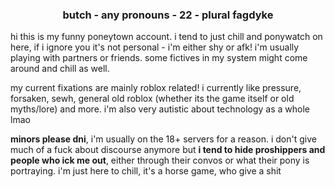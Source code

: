 ### <center>butch - any pronouns - 22 - plural fagdyke

hi this is my funny poneytown account. i tend to just chill and ponywatch on here, if i ignore you it's not personal - i'm either shy or afk! i'm usually playing with partners or friends. some fictives in my system might come around and chill as well.

my current fixations are mainly roblox related! i currently like pressure, forsaken, sewh, general old roblox (whether its the game itself or old myths/lore) and more. i'm also very autistic about technology as a whole lmao

**minors please dni**, i'm usually on the 18+ servers for a reason. i don't give much of a fuck about discourse anymore but **i tend to hide proshippers and people who ick me out**, either through their convos or what their pony is portraying. i'm just here to chill, it's a horse game, who give a shit
